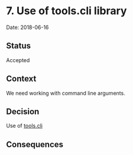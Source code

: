 # 7. Use of tools.cli library
Date: 2018-06-16

## Status
Accepted

## Context
We need working with command line arguments.

## Decision
Use of [tools.cli](https://github.com/clojure/tools.cli)

## Consequences


